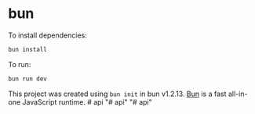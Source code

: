 # bun

To install dependencies:

```bash
bun install
```

To run:

```bash
bun run dev
```

This project was created using `bun init` in bun v1.2.13. [Bun](https://bun.sh) is a fast all-in-one JavaScript runtime.
#   a p i  
 "# api" 
"# api" 
